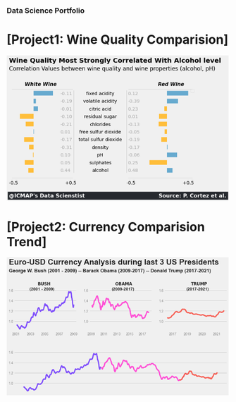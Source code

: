 ### Data Science Portfolio

# [Project1: Wine Quality Comparision]

![](https://github.com/visionarybanda/Faizan_Portfolio/blob/main/Wine%20Quality%20Comparision.png)

# [Project2: Currency Comparision Trend]

![](https://github.com/visionarybanda/Faizan_Portfolio/blob/main/Euro%20USD%20currency%20Analysis.png)

